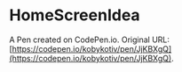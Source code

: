 # HomeScreenIdea

A Pen created on CodePen.io. Original URL: [https://codepen.io/kobykotiv/pen/JjKBXgQ](https://codepen.io/kobykotiv/pen/JjKBXgQ).


